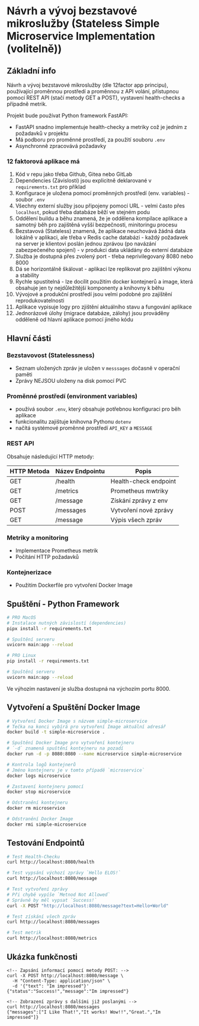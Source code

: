 # Návrh a vývoj bezstavové mikroslužby (Stateless Simple Microservice Implementation (volitelně))

## Základní info

Návrh a vývoj bezstavové mikroslužby (dle 12factor app principu), používající proměnnou prostředí a proměnnou z API volání, přístupnou pomocí REST API (stačí metody GET a POST), vystavení health-checks a případně metrik.

Projekt bude používat Python framework FastAPI:

- FastAPI snadno implementuje health-checky a metriky což je jedním z požadavků v projektu
- Má podboru pro proměnné prostředí, za použití souboru `.env`
- Asynchronně zpracovává požadavky

### 12 faktorová aplikace má

1. Kód v repu jako třeba Github, Gitea nebo GitLab
2. Dependencies (Závislosti) jsou explicitně deklarované v `requirements.txt` pro příklad
3. Konfigurace je uložena pomocí proměnných prostředí (env. variables) - soubor `.env`
4. Všechny externí služby jsou připojeny pomocí URL - velmi často přes `localhost`, pokud třeba databáze běží ve stejném podu
5. Oddělení buildu a běhu znamená, že je oddělena kompilace aplikace a samotný běh pro zajištěná vyšší bezpečnosti, minitoringu procesu
6. Bezstavová (Stateless) znamená, že aplikace neuchovává žádná data lokálně v aplikaci, ale třeba v Redis cache databázi - každý požadavek na server je klientovi poslán jednou zprávou (po navázání zabezpečeného spojení) - v produkci data ukládány do externí databáze
7. Služba je dostupná přes zvolený port - třeba neprivilegovaný 8080 nebo 8000
8. Dá se horizontálně škálovat - aplikaci lze replikovat pro zajištění výkonu a stability
9. Rychle spustitelná - lze docílit použitím docker kontejnerů a image, která obsahuje jen ty nejdůležitější komponenty a knihovny k běhu
10. Vývojové a produkční prostředí jsou velmi podobné pro zajíštění reprodukovatelnosti
11. Aplikace vypisuje logy pro zjištění aktuálního stavu a fungování aplikace
12. Jednorázové úlohy (migrace databáze, zálohy) jsou prováděny odděleně od hlavní aplikace pomocí jiného kódu

## Hlavní části

### Bezstavovost (Statelessness)

- Seznam uložených zpráv je uložen v `messsages` dočasně v operační paměti
- Zprávy NEJSOU uloženy na disk pomocí PVC

### Proměnné prostředí (environment variables)

- používá soubor `.env`, který obsahuje potřebnou konfiguraci pro běh aplikace
- funkcionalitu zajištuje knihovna Pythonu `dotenv`
- načítá systémové proměnné prostředí `API_KEY` a `MESSAGE`

### REST API

Obsahuje následující HTTP metody:

| HTTP Metoda | Název Endpointu |         Popis          |
| ----------- | --------------- | ---------------------- |
|     GET     |     /health     | Health-check endpoint  |
|     GET     |     /metrics    | Prometheus mwtriky     |
|     GET     |     /message    | Získání zprávy z env   |
|     POST    |     /messages   | Vytvoření nové zprávy  |
|     GET     |     /message    | Výpis všech zpráv      |

### Metriky a monitoring

- Implementace Prometheus metrik
- Počítání HTTP požadavků

### Kontejnerizace

- Použitím Dockerfile pro vytvoření Docker Image

## Spuštění - Python Framework

```bash
# PRO MacOS
# Instalace nutných závislostí (dependencies) 
pipx install -r requirements.txt

# Spuštění serveru
uvicorn main:app --reload

# PRO Linux
pip install -r requirements.txt

# Spuštění serveru
uvicorn main:app --reload
```

Ve výhozím nastavení je služba dostupná na výchozím portu 8000.

## Vytvoření a Spuštění Docker Image

```bash
# Vytvoření Docker Image s názvem simple-microservice
# Tečka na konci vybírá pro vytvoření Image aktuální adresář
docker build -t simple-microservice .

# Spuštění Docker Image pro vytvoření kontejneru
# `-d` znamená spuštění kontejneru na pozadí
docker run -d -p 8080:8080 --name microservice simple-microservice

# Kontrola logů kontejnerů
# Jméno kontejneru je v tomto případě `microservice`
docker logs microservice

# Zastavení kontejneru pomocí
docker stop microservice

# Odstranění kontejneru
docker rm microservice

# Odstranění Docker Image
docker rmi simple-microservice
```

## Testování Endpointů

```bash
# Test Health-Checku
curl http://localhost:8080/health

# Test vypsání výchozí zprávy `Hello ELOS!`
curl http://localhost:8080/message

# Test vytvoření zprávy
# Při chybě vypíše `Metnod Not Allowed`
# Správně by měl vypsat `Success!`
curl -X POST "http://localhost:8080/message?text=Hello+World"

# Test získání všech zpráv
curl http://localhost:8080/messages

# Test metrik
curl http://localhost:8080/metrics
```

## Ukázka funkčnosti

```log
<!-- Zapsání informací pomocí metody POST: -->
curl -X POST http://localhost:8080/message \
  -H "Content-Type: application/json" \
  -d '{"text": "Im impressed"}'
{"status":"Success!","message":"Im impressed"}

<!-- Zobrazení zprávy s dalšími již poslanými -->
curl http://localhost:8080/messages
{"messages":["I Like That!","It works! Wow!!","Great.","Im impressed"]}
```
